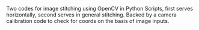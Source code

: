 Two codes for image stitching using OpenCV in Python Scripts, first serves horizontally, second serves in general stitching. Backed by a camera calibration code to check for coords on the basis of image inputs. 
